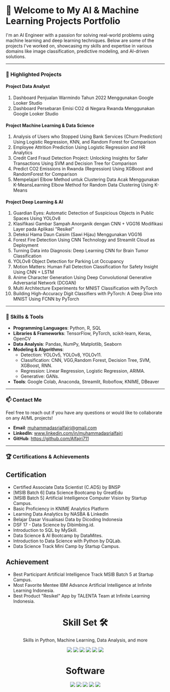 # 👋 **Welcome to My AI & Machine Learning Projects Portfolio**

I'm an AI Engineer with a passion for solving real-world problems using machine learning and deep learning techniques. Below are some of the projects I've worked on, showcasing my skills and expertise in various domains like image classification, predictive modeling, and AI-driven solutions.

---

### 🚀 **Highlighted Projects**

#### Project Data Analyst
1. Dashboard Penjualan Warmindo Tahun 2022 Menggunakan Google Looker Studio
2. Dashboard Persebaran Emisi CO2 di Negara Rwanda Menggunakan Google Looker Studio

#### Project Machine Learning & Data Science
1. Analysis of Users who Stopped Using Bank Services (Churn Prediction) Using Logistic Regression, KNN, and Random Forest for Comparison
2. Employee Attrition Prediction Using Logistic Regression and HR Analytics
3. Credit Card Fraud Detection Project: Unlocking Insights for Safer Transactions Using SVM and Decision Tree for Comparison
4. Predict CO2 Emissions in Rwanda (Regression) Using XGBoost and RandomForest for Comparison
5. Mempelajari Elbow Method untuk Clustering Data Acak Menggunakan K-MeansLearning Elbow Method for Random Data Clustering Using K-Means

#### Project Deep Learning & AI 
1. Guardian Eyes: Automatic Detection of Suspicious Objects in Public Spaces Using YOLOv8
2. Klasifikasi Gambar Sampah Anorganik dengan CNN + VGG16 Modifikasi Layer pada Aplikasi "Resikel"
3. Deteksi Hama Daun Caisim (Sawi Hijau) Menggunakan VGG16
4. Forest Fire Detection Using CNN Technology and Streamlit Cloud as Deployment
5. Turning Data into Diagnosis: Deep Learning CNN for Brain Tumor Classification
6. YOLOv8 Object Detection for Parking Lot Occupancy
7. Motion Matters: Human Fall Detection Classification for Safety Insight Using CNN + LSTM
8. Anime Character Generation Using Deep Convolutional Generative Adversarial Network (DCGAN)
9. Multi Architecture Experiments for MNIST Classification with PyTorch
10. Building High-Accuracy Digit Classifiers with PyTorch: A Deep Dive into MNIST Using FCNN by PyTorch

---

### 🌟 **Skills & Tools**

- **Programming Languages**: Python, R, SQL
- **Libraries & Frameworks**: TensorFlow, PyTorch, scikit-learn, Keras, OpenCV
- **Data Analysis**: Pandas, NumPy, Matplotlib, Seaborn
- **Modeling & Algorithms**:
  - Detection: YOLOv5, YOLOv8, YOLOv11.
  - Classification: CNN, VGG,Random Forest, Decision Tree, SVM, XGBoost, RNN.
  - Regression: Linear Regression, Logistic Regression, ARIMA.
  - Generative: GANs.
- **Tools**: Google Colab, Anaconda, Streamlit, Roboflow, KNIME, DBeaver

---

### 📫 **Contact Me**
Feel free to reach out if you have any questions or would like to collaborate on any AI/ML projects!

- **Email**: muhammadasrialfajri@gmail.com
- **LinkedIn**: www.linkedin.com/in/muhammadasrialfajri
- **GitHub**: https://github.com/Alfajri711

---

### 🏆 **Certifications & Achievements**
## Certification
- Certified Associate Data Scientist (C.ADS) by BNSP 
- [MSIB Batch 6] Data Science Bootcamp by GreatEdu 
- [MSIB Batch 5] Artificial Intelligence Computer Vision by Startup Campus. 
- Basic Proficiency in KNIME Analytics Platform
- Learning Data Analytics by NASBA & LinkedIn
- Belajar Dasar Visualisasi Data by Dicoding Indonesia 
- DSF 17 - Data Science by Dibimbing.id. 
- Introduction to SQL by MySkill. 
- Data Science & AI Bootcamp by DataMites. 
- Introduction to Data Science with Python by DQLab. 
- Data Science Track Mini Camp by Startup Campus. 

## Achievement
- Best Participant Artificial Intelligence Track MSIB Batch 5 at Startup Campus.
- Most Favorite Mentee IBM Advance Artificial Intelligence at Infinite Learning Indonesia.
- Best Product "Resikel" App by TALENTA Team at Infinite Learning Indonesia.

<h1 align="center"> Skill Set 🛠</h1>
<p align="center"> Skills in Python, Machine Learning, Data Analysis, and more</p>

<div align="center">

<img src="https://img.shields.io/badge/Python-3670A0?style=for-the-badge&logo=python&logoColor=ffdd54">
<img src="https://img.shields.io/badge/Machine%20Learning-0696D7?style=for-the-badge&logo=tensorflow&logoColor=white">
<img src="https://img.shields.io/badge/Data%20Analysis%20and%20Statistics-4A90E2?style=for-the-badge&logo=scipy&logoColor=white">
<img src="https://img.shields.io/badge/Data%20Visualization-6AB7FF?style=for-the-badge&logo=tableau&logoColor=white">
<img src="https://img.shields.io/badge/SQL-4479A1?style=for-the-badge&logo=mysql&logoColor=white">
<img src="https://img.shields.io/badge/Microsoft%20Office-D83B01?style=for-the-badge&logo=microsoftoffice&logoColor=white">

</div>

<h1 align="center"> Software </h1>

<div align="center">

<img src="https://img.shields.io/badge/Google%20Colab-F9AB00?style=for-the-badge&logo=googlecolab&logoColor=white">
<img src="https://img.shields.io/badge/DBeaver%20(MySQL)-372923?style=for-the-badge&logo=dbeaver&logoColor=white">
<img src="https://img.shields.io/badge/Google%20Looker%20Studio-4285F4?style=for-the-badge&logo=googleanalytics&logoColor=white">
<img src="https://img.shields.io/badge/KNIME-FDDA0D?style=for-the-badge&logo=knime&logoColor=black">
<img src="https://img.shields.io/badge/Streamlit-FF4B4B?style=for-the-badge&logo=streamlit&logoColor=white">

</div>
